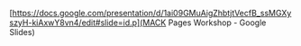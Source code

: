 [https://docs.google.com/presentation/d/1ai09GMuAigZhbtjtVecfB_ssMGXyszyH-kiAxwY8vn4/edit#slide=id.p](MACK Pages Workshop - Google Slides)
